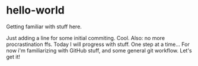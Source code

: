 # hello-world
Getting familiar with stuff here.

Just adding a line for some initial commiting. Cool.
Also: no more procrastination ffs. Today I will progress with stuff. One step at a time...
For now i'm familiarizing with GitHub stuff, and some general git workflow. Let's get it!

